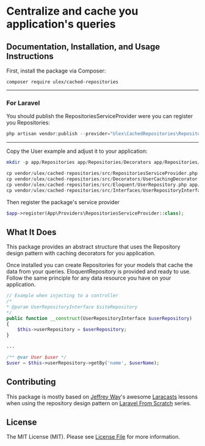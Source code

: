 # Centralize and cache you application's queries

## Documentation, Installation, and Usage Instructions

First, install the package via Composer:
```
composer require ulex/cached-repositories
```

------------------------------------------
<h3>For Laravel</h3>

You should publish the RepositoriesServiceProvider were you can register you Repositories:
```php
php artisan vendor:publish --provider="Ulex\CachedRepositories\RepositoriesServiceProvider"
```
---------------

Copy the User example and adjust it to your application:
```php
mkdir -p app/Repositories app/Repositories/Decorators app/Repositories/Eloquent -p app/Repositories/Interfaces

cp vendor/ulex/cached-repositories/src/RepositoriesServiceProvider.php app/Providers/RepositoriesServiceProvider.php
cp vendor/ulex/cached-repositories/src/Decorators/UserCachingDecorator.php app/Repositories/Decorators/UserCachingDecorator.php
cp vendor/ulex/cached-repositories/src/Eloquent/UserRepository.php app/Repositories/Eloquent/UserRepository.php
cp vendor/ulex/cached-repositories/src/Interfaces/UserRepositoryInterface.php app/Repositories/Interfaces/UserRepositoryInterface.php
```

Then register the package's service provider
```php
$app->register(App\Providers\RepositoriesServiceProvider::class);
```


## What It Does
This package provides an abstract structure that uses the Repository design pattern with caching decorators for you application.

Once installed you can create Repositories for your models that cache the data from your queries.
EloquentRepository is provided and ready to use. Follow the same principle for any data resource you have on your application.

```php
// Example when injecting to a controller 
/*
* @param UserRepositoryInterface $siteRepository
*/
public function __construct(UserRepositoryInterface $userRepository)
{
    $this->userRepository = $userRepository;
}

...

/** @var User $user */
$user = $this->userRepository->getBy('name', $userName);
```

## Contributing

This package is mostly based on [Jeffrey Way](https://twitter.com/jeffrey_way)'s awesome [Laracasts](https://laracasts.com) lessons
when using the repository design pattern on [Laravel From Scratch](https://laracasts.com/series/laravel-6-from-scratch) series.


## License

The MIT License (MIT). Please see [License File](LICENSE.md) for more information.
